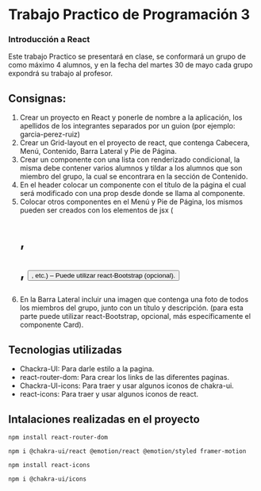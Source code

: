 # Trabajo Practico de Programación 3

### Introducción a React

Este trabajo Practico se presentará en clase, se conformará un grupo de como máximo 4 alumnos, y en la fecha del martes 30 de mayo cada grupo expondrá su trabajo al profesor.

## Consignas:

1. Crear un proyecto en React y ponerle de nombre a la aplicación, los apellidos de los integrantes separados por un guion (por ejemplo: garcia-perez-ruiz)
2. Crear un Grid-layout en el proyecto de react, que contenga Cabecera, Menú, Contenido, Barra Lateral y Pie de Página.
3. Crear un componente con una lista con renderizado condicional, la misma debe contener varios alumnos y tildar a los alumnos que son miembro del grupo, la cual se encontrara en la sección de Contenido.
4. En el header colocar un componente con el título de la página el cual será modificado con una prop desde donde se llama al componente.
5. Colocar otros componentes en el Menú y Pie de Página, los mismos pueden ser creados con los elementos de jsx (<h1>, <p>, <button>, etc.) – Puede utilizar react-Bootstrap (opcional).
6. En la Barra Lateral incluir una imagen que contenga una foto de todos los miembros del grupo, junto con un título y descripción. (para esta parte puede utilizar react-Bootstrap, opcional, más específicamente el componente Card).

## Tecnologias utilizadas
* Chackra-UI: Para darle estilo a la pagina.
* react-router-dom: Para crear los links de las diferentes paginas.
* Chackra-UI-icons: Para traer y usar algunos iconos de chakra-ui.
* react-icons: Para traer y usar algunos iconos de react.

## Intalaciones realizadas en el proyecto

```
npm install react-router-dom
```

```
npm i @chakra-ui/react @emotion/react @emotion/styled framer-motion
```

```
npm install react-icons
```

```
npm i @chakra-ui/icons
```